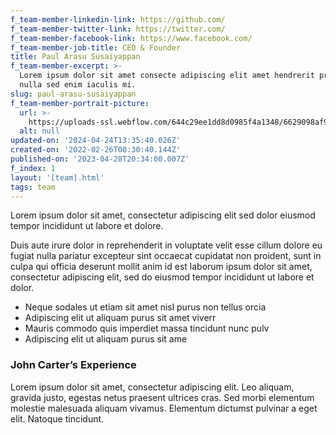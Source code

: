 ```yaml
---
f_team-member-linkedin-link: https://github.com/
f_team-member-twitter-link: https://twitter.com/
f_team-member-facebook-link: https://www.facebook.com/
f_team-member-job-title: CEO & Founder
title: Paul Arasu Susaiyappan
f_team-member-excerpt: >-
  Lorem ipsum dolor sit amet consecte adipiscing elit amet hendrerit pretium
  nulla sed enim iaculis mi.
slug: paul-arasu-susaiyappan
f_team-member-portrait-picture:
  url: >-
    https://uploads-ssl.webflow.com/644c29ee1dd8d0985f4a1348/6629098af96575c92ac47cc8_paul.jpg
  alt: null
updated-on: '2024-04-24T13:35:40.026Z'
created-on: '2022-02-26T00:30:40.144Z'
published-on: '2023-04-28T20:34:00.007Z'
f_index: 1
layout: '[team].html'
tags: team
---
```


Lorem ipsum dolor sit amet, consectetur adipiscing elit sed dolor eiusmod tempor incididunt ut labore et dolore.

Duis aute irure dolor in reprehenderit in voluptate velit esse cillum dolore eu fugiat nulla pariatur excepteur sint occaecat cupidatat non proident, sunt in culpa qui officia deserunt mollit anim id est laborum ipsum dolor sit amet, consectetur adipiscing elit, sed do eiusmod tempor incididunt ut labore et dolor.

*   Neque sodales ut etiam sit amet nisl purus non tellus orcia
*   Adipiscing elit ut aliquam purus sit amet viverr
*   Mauris commodo quis imperdiet massa tincidunt nunc pulv
*   Adipiscing elit ut aliquam purus sit ame

### John Carter’s Experience

Lorem ipsum dolor sit amet, consectetur adipiscing elit. Leo aliquam, gravida justo, egestas netus praesent ultrices cras. Sed morbi elementum molestie malesuada aliquam vivamus. Elementum dictumst pulvinar a eget elit. Natoque tincidunt.
